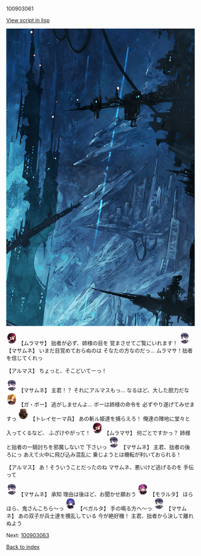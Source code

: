 100903061

[View script in lisp](../scripts/100903061.txt)

![underground_world_1.png](../images/backgrounds/underground_world_1.png)

<img src="../images/units/3102511.png" alt="3102511.png" height="34"/>
【ムラマサ】
拙者が必ず、姉様の目を
覚まさせてご覧にいれます！

<img src="../images/units/3100111.png" alt="3100111.png" height="34"/>
【マサムネ】
いまだ目覚めておらぬのは
そなたの方なのだっ…
ムラマサ！拙者を信じてくれっ

【アルマス】
ちょっと、そこどいてーっ！

<img src="../images/units/3100111.png" alt="3100111.png" height="34"/>
【マサムネ】
主君！？
それにアルマスもっ…
なるほど、大した胆力だな

<img src="../images/units/3302111.png" alt="3302111.png" height="34"/>
【ガ・ボー】
逃がしませんよ…
ボーは姉様の命令を
必ずやり遂げてみせますっ

<img src="../images/units/3830001.png" alt="3830001.png" height="34"/>
【トレイセーマ兵】
あの斬ル姫達を捕らえろ！
俺達の陣地に堂々と入ってくるなど、
ふざけやがって！

<img src="../images/units/3102511.png" alt="3102511.png" height="34"/>
【ムラマサ】
何ごとですかっ？
姉様と拙者の一騎討ちを邪魔しないで
下さいっ

<img src="../images/units/3100111.png" alt="3100111.png" height="34"/>
【マサムネ】
主君、拙者の後ろにっ
あえて火中に飛び込み混乱に
乗じようとは機転が利いておられる！

【アルマス】
あ！そういうことだったのね
マサムネ、悪いけど逃げるのを
手伝って

<img src="../images/units/3100111.png" alt="3100111.png" height="34"/>
【マサムネ】
承知
理由は後ほど、お聞かせ願おう

<img src="../images/units/3104011.png" alt="3104011.png" height="34"/>
【モラルタ】
ほらほら、鬼さんこちら～っ

<img src="../images/units/3104111.png" alt="3104111.png" height="34"/>
【ベガルタ】
手の鳴る方へ～っ

<img src="../images/units/3100111.png" alt="3100111.png" height="34"/>
【マサムネ】
あの双子が兵士達を攪乱している
今が絶好機！
主君、拙者から決して離れぬよう

Next: [100903063](100903063.md)

[Back to index](index.md)
